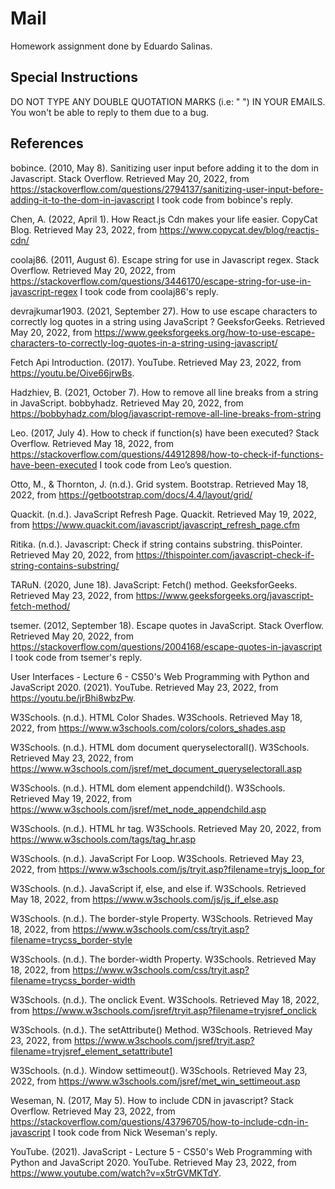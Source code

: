 # Mail

Homework assignment done by Eduardo Salinas.

## Special Instructions

DO NOT TYPE ANY DOUBLE QUOTATION MARKS (i.e: " ") IN YOUR EMAILS. You won't be able to reply to them due to a bug.

## References

bobince. (2010, May 8). Sanitizing user input before adding it to the dom in Javascript. Stack Overflow. Retrieved May 20, 2022, from https://stackoverflow.com/questions/2794137/sanitizing-user-input-before-adding-it-to-the-dom-in-javascript I took code from bobince's reply.

Chen, A. (2022, April 1). How React.js Cdn makes your life easier. CopyCat Blog. Retrieved May 23, 2022, from https://www.copycat.dev/blog/reactjs-cdn/ 

coolaj86. (2011, August 6). Escape string for use in Javascript regex. Stack Overflow. Retrieved May 20, 2022, from https://stackoverflow.com/questions/3446170/escape-string-for-use-in-javascript-regex I took code from coolaj86's reply.

devrajkumar1903. (2021, September 27). How to use escape characters to correctly log quotes in a string using JavaScript ? GeeksforGeeks. Retrieved May 20, 2022, from https://www.geeksforgeeks.org/how-to-use-escape-characters-to-correctly-log-quotes-in-a-string-using-javascript/ 

Fetch Api Introduction. (2017). YouTube. Retrieved May 23, 2022, from https://youtu.be/Oive66jrwBs. 

Hadzhiev, B. (2021, October 7). How to remove all line breaks from a string in JavaScript. bobbyhadz. Retrieved May 20, 2022, from https://bobbyhadz.com/blog/javascript-remove-all-line-breaks-from-string 

Leo. (2017, July 4). How to check if function(s) have been executed? Stack Overflow. Retrieved May 18, 2022, from https://stackoverflow.com/questions/44912898/how-to-check-if-functions-have-been-executed I took code from Leo’s question.

Otto, M., &amp; Thornton, J. (n.d.). Grid system. Bootstrap. Retrieved May 18, 2022, from https://getbootstrap.com/docs/4.4/layout/grid/ 

Quackit. (n.d.). JavaScript Refresh Page. Quackit. Retrieved May 19, 2022, from https://www.quackit.com/javascript/javascript_refresh_page.cfm 

Ritika. (n.d.). Javascript: Check if string contains substring. thisPointer. Retrieved May 20, 2022, from https://thispointer.com/javascript-check-if-string-contains-substring/ 

TARuN. (2020, June 18). JavaScript: Fetch() method. GeeksforGeeks. Retrieved May 23, 2022, from https://www.geeksforgeeks.org/javascript-fetch-method/ 

tsemer. (2012, September 18). Escape quotes in JavaScript. Stack Overflow. Retrieved May 20, 2022, from https://stackoverflow.com/questions/2004168/escape-quotes-in-javascript I took code from tsemer's reply.

User Interfaces - Lecture 6 - CS50's Web Programming with Python and JavaScript 2020. (2021). YouTube. Retrieved May 23, 2022, from https://youtu.be/jrBhi8wbzPw. 

W3Schools. (n.d.). HTML Color Shades. W3Schools. Retrieved May 18, 2022, from https://www.w3schools.com/colors/colors_shades.asp 

W3Schools. (n.d.). HTML dom document queryselectorall(). W3Schools. Retrieved May 23, 2022, from https://www.w3schools.com/jsref/met_document_queryselectorall.asp 

W3Schools. (n.d.). HTML dom element appendchild(). W3Schools. Retrieved May 19, 2022, from https://www.w3schools.com/jsref/met_node_appendchild.asp 

W3Schools. (n.d.). HTML hr tag. W3Schools. Retrieved May 20, 2022, from https://www.w3schools.com/tags/tag_hr.asp 

W3Schools. (n.d.). JavaScript For Loop. W3Schools. Retrieved May 23, 2022, from https://www.w3schools.com/js/tryit.asp?filename=tryjs_loop_for 

W3Schools. (n.d.). JavaScript if, else, and else if. W3Schools. Retrieved May 18, 2022, from https://www.w3schools.com/js/js_if_else.asp 

W3Schools. (n.d.). The border-style Property. W3Schools. Retrieved May 18, 2022, from https://www.w3schools.com/css/tryit.asp?filename=trycss_border-style 

W3Schools. (n.d.). The border-width Property. W3Schools. Retrieved May 18, 2022, from https://www.w3schools.com/css/tryit.asp?filename=trycss_border-width 

W3Schools. (n.d.). The onclick Event. W3Schools. Retrieved May 18, 2022, from https://www.w3schools.com/jsref/tryit.asp?filename=tryjsref_onclick 

W3Schools. (n.d.). The setAttribute() Method. W3Schools. Retrieved May 23, 2022, from https://www.w3schools.com/jsref/tryit.asp?filename=tryjsref_element_setattribute1 

W3Schools. (n.d.). Window settimeout(). W3Schools. Retrieved May 23, 2022, from https://www.w3schools.com/jsref/met_win_settimeout.asp 

Weseman, N. (2017, May 5). How to include CDN in javascript? Stack Overflow. Retrieved May 23, 2022, from https://stackoverflow.com/questions/43796705/how-to-include-cdn-in-javascript I took code from Nick Weseman's reply.

YouTube. (2021). JavaScript - Lecture 5 - CS50's Web Programming with Python and JavaScript 2020. YouTube. Retrieved May 23, 2022, from https://www.youtube.com/watch?v=x5trGVMKTdY. 